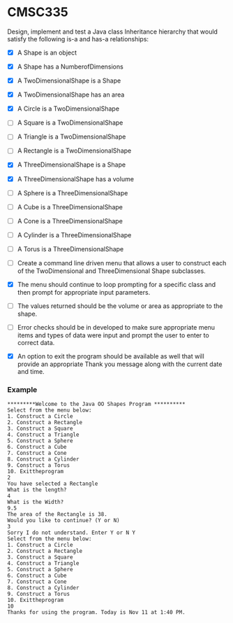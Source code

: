 # CMSC335

Design, implement and test a Java class Inheritance hierarchy that would satisfy the following is-a and has-a relationships:

- [x] A Shape is an object
- [x] A Shape has a NumberofDimensions
- [x] A TwoDimensionalShape is a Shape
- [x] A TwoDimensionalShape has an area
- [x] A Circle is a TwoDimensionalShape
- [ ] A Square is a TwoDimensionalShape
- [ ] A Triangle is a TwoDimensionalShape
- [ ] A Rectangle is a TwoDimensionalShape

- [x] A ThreeDimensionalShape is a Shape
- [x] A ThreeDimensionalShape has a volume
- [ ] A Sphere is a ThreeDimensionalShape
- [ ] A Cube is a ThreeDimensionalShape
- [ ] A Cone is a ThreeDimensionalShape
- [ ] A Cylinder is a ThreeDimensionalShape
- [ ] A Torus is a ThreeDimensionalShape

- [ ] Create a command line driven menu that allows a user to construct each of the TwoDimensional and ThreeDimensional Shape subclasses. 
- [x] The menu should continue to loop prompting for a specific class and then prompt for appropriate input parameters. 
- [ ] The values returned should be the volume or area as appropriate to the shape. 
- [ ] Error checks should be in developed to make sure appropriate menu items and types of data were input and prompt the user to enter to correct data. 
- [x] An option to exit the program should be available as well that will provide an appropriate Thank you message along with the current date and time.

### Example
```
*********Welcome to the Java OO Shapes Program ********** 
Select from the menu below:
1. Construct a Circle
2. Construct a Rectangle
3. Construct a Square
4. Construct a Triangle
5. Construct a Sphere
6. Construct a Cube
7. Construct a Cone
8. Construct a Cylinder
9. Construct a Torus
10. Exittheprogram
2
You have selected a Rectangle
What is the length?
4
What is the Width?
9.5
The area of the Rectangle is 38.
Would you like to continue? (Y or N)
3
Sorry I do not understand. Enter Y or N Y
Select from the menu below:
1. Construct a Circle
2. Construct a Rectangle
3. Construct a Square
4. Construct a Triangle
5. Construct a Sphere
6. Construct a Cube
7. Construct a Cone
8. Construct a Cylinder
9. Construct a Torus
10. Exittheprogram
10
Thanks for using the program. Today is Nov 11 at 1:40 PM.
```